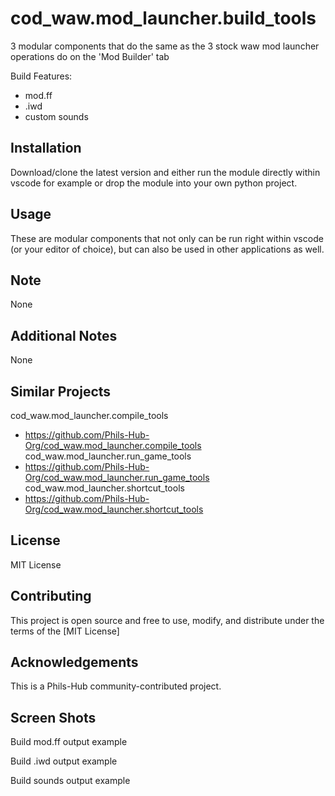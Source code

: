 # cod_waw.mod_launcher.build_tools

3 modular components that do the same as the 3 stock waw mod launcher operations do on the 'Mod Builder' tab

Build Features:
- mod.ff
- .iwd
- custom sounds

## Installation

Download/clone the latest version and either run the module directly within vscode for example or drop the module into your own python project.

## Usage

These are modular components that not only can be run right within vscode (or your editor of choice), but can also be used in other applications as well.

## Note

None

## Additional Notes

None

## Similar Projects

cod_waw.mod_launcher.compile_tools
- https://github.com/Phils-Hub-Org/cod_waw.mod_launcher.compile_tools
cod_waw.mod_launcher.run_game_tools
- https://github.com/Phils-Hub-Org/cod_waw.mod_launcher.run_game_tools
cod_waw.mod_launcher.shortcut_tools
- https://github.com/Phils-Hub-Org/cod_waw.mod_launcher.shortcut_tools

## License

MIT License

## Contributing
This project is open source and free to use, modify, and distribute under the terms of the [MIT License]

## Acknowledgements

This is a Phils-Hub community-contributed project.

## Screen Shots

Build mod.ff output example

Build .iwd output example

Build sounds output example